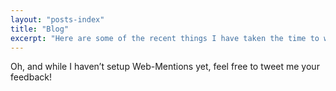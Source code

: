 ```yaml
---
layout: "posts-index"
title: "Blog"
excerpt: "Here are some of the recent things I have taken the time to write down. Let me know what you think - oh, and please take it all with a grain of salt."
---
```


Oh, and while I haven’t setup Web-Mentions yet, feel free to tweet me your feedback!